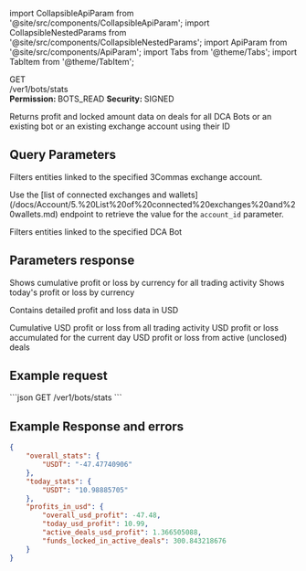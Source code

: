 import CollapsibleApiParam from '@site/src/components/CollapsibleApiParam';
import CollapsibleNestedParams from '@site/src/components/CollapsibleNestedParams';
import ApiParam from '@site/src/components/ApiParam';
import Tabs from '@theme/Tabs';
import TabItem from '@theme/TabItem';

<div className="main-container-endpoint">
    <div className="container-endpoint">
            <div className="container-method-get">
                <span className="endpoint-method">GET</span>
            </div>
              <div className="container-url">
                <span className="endpoint-url"> /ver1/bots/stats </span>
           </div>
    </div>
    <div className="container-permission">
        <span className="permission-description"><strong>Permission: </strong>BOTS_READ</span>
        <span className="permission-description"><strong>Security: </strong>SIGNED</span>
    </div>
</div>

<p class="p-method-discription">  
   Returns profit and locked amount data on deals for all DCA Bots or an existing bot or an existing exchange account using their ID
</p>

<h2> Query Parameters</h2>

<ApiParam name='account_id' type='integer' id="account_id">
  <p> Filters entities linked to the specified 3Commas exchange account. </p>
  <p> Use the [list of connected exchanges and wallets](/docs/Account/5.%20List%20of%20connected%20exchanges%20and%20wallets.md) endpoint to retrieve the value for the <code>account_id</code> parameter. </p>
</ApiParam>

<ApiParam name='bot_id' type='integer' id="bot_id">
  Filters entities linked to the specified DCA Bot
</ApiParam>

<h2> Parameters response </h2>

<CollapsibleApiParam name='overall_stats' type='array' id="overall_stats">
Shows cumulative profit or loss by currency for all trading activity
</CollapsibleApiParam>

<CollapsibleApiParam name='today_stats' type='array' id="today_stats">
Shows today's profit or loss by currency
</CollapsibleApiParam>

<CollapsibleApiParam name='profits_in_usd' type='integer' id="profits_in_usd">
    <p>Contains detailed profit and loss data in USD</p>
    <CollapsibleNestedParams>
      <ApiParam name='overall_usd_profit' type="string" id="overall_usd_profit">
           Cumulative USD profit or loss from all trading activity
      </ApiParam>
       <ApiParam name='today_usd_profit' type="string" id="today_usd_profit">
           USD profit or loss accumulated for the current day
      </ApiParam> 
       <ApiParam name='active_deals_usd_profit' type="string" id="active_deals_usd_profit">
           USD profit or loss from active (unclosed) deals
      </ApiParam> 
   </CollapsibleNestedParams>
</CollapsibleApiParam>


<h2> Example request </h2>
<div style={{ margin: '10px', padding: '10px' }}>
```json
GET /ver1/bots/stats
```
</div>

<h2> Example Response and errors </h2>
<div style={{ margin: '10px', padding: '10px' }}>
<Tabs>
    <TabItem value="200" label="200 OK" attributes={{className: "green"}}>

```json
{
    "overall_stats": {
        "USDT": "-47.47740906"
    },
    "today_stats": {
        "USDT": "10.98885705"
    },
    "profits_in_usd": {
        "overall_usd_profit": -47.48,
        "today_usd_profit": 10.99,
        "active_deals_usd_profit": 1.366505088,
        "funds_locked_in_active_deals": 300.843218676
    }
}
```
  </TabItem>
  </Tabs>
</div>

